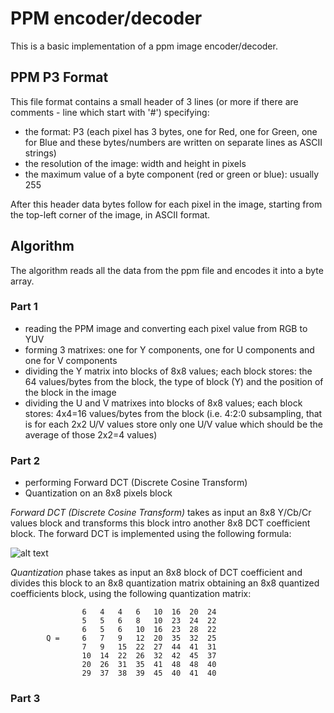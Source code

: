 # PPM encoder/decoder

This is a basic implementation of a ppm image encoder/decoder.

## PPM P3 Format

This file format contains a small header of 3 lines (or more if there are comments - line which start with '#') specifying:
- the format: P3 (each pixel has 3 bytes, one for Red, one for Green, one for Blue and these bytes/numbers are written on separate lines as ASCII strings)
- the resolution of the image: width and height in pixels
- the maximum value of a byte component (red or green or blue): usually 255

After this header data bytes follow for each pixel in the image, starting from the top-left corner of the image, in ASCII format.

## Algorithm

The algorithm reads all the data from the ppm file and encodes it into a byte array.

### Part 1

- reading the PPM image and converting each pixel value from RGB to YUV
- forming 3 matrixes: one for Y components, one for U components and one for V components
- dividing the Y matrix into blocks of 8x8 values; each block stores: the 64 values/bytes from the block, the type of block (Y) and the position of the block in the image
- dividing the U and V matrixes into blocks of 8x8 values; each block stores: 4x4=16 values/bytes from the block (i.e. 4:2:0 subsampling, that is for each 2x2 U/V values store only one U/V value which should be the average of those 2x2=4 values)

### Part 2

- performing Forward DCT (Discrete Cosine Transform)
- Quantization on an 8x8 pixels block

*Forward DCT (Discrete Cosine Transform)* takes as input an 8x8 Y/Cb/Cr values block and transforms this block intro another 8x8 DCT coefficient block. The forward DCT is implemented using the following formula:

![alt text](/img/forward_dct_formula.png)

*Quantization* phase takes as input an 8x8 block of DCT coefficient and divides this block to an 8x8 quantization matrix obtaining an 8x8 quantized coefficients block, using the following quantization matrix:

```
                6   4   4   6   10  16  20  24
                5   5   6   8   10  23  24  22
                6   5   6   10  16  23  28  22
        Q =     6   7   9   12  20  35  32  25
                7   9   15  22  27  44  41  31
                10  14  22  26  32  42  45  37
                20  26  31  35  41  48  48  40
                29  37  38  39  45  40  41  40
```

### Part 3



